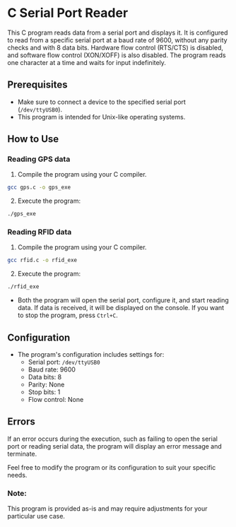 # C Serial Port Reader

This C program reads data from a serial port and displays it. It is configured to read from a specific serial port at a baud rate of 9600, without any parity checks and with 8 data bits. Hardware flow control (RTS/CTS) is disabled, and software flow control (XON/XOFF) is also disabled. The program reads one character at a time and waits for input indefinitely.

## Prerequisites

- Make sure to connect a device to the specified serial port (`/dev/ttyUSB0`).
- This program is intended for Unix-like operating systems.

## How to Use

### Reading GPS data

1. Compile the program using your C compiler.

```bash
gcc gps.c -o gps_exe
```
2. Execute the program:

```bash
./gps_exe
```

### Reading RFID data

1. Compile the program using your C compiler.

```bash
gcc rfid.c -o rfid_exe
```
2. Execute the program:

```bash
./rfid_exe
```

- Both the program will open the serial port, configure it, and start reading data. If data is received, it will be displayed on the console. If you want to stop the program, press `Ctrl+C`.

## Configuration

- The program's configuration includes settings for:
  - Serial port: `/dev/ttyUSB0`
  - Baud rate: 9600
  - Data bits: 8
  - Parity: None
  - Stop bits: 1
  - Flow control: None

## Errors

If an error occurs during the execution, such as failing to open the serial port or reading serial data, the program will display an error message and terminate.

Feel free to modify the program or its configuration to suit your specific needs.

### Note:

This program is provided as-is and may require adjustments for your particular use case.
